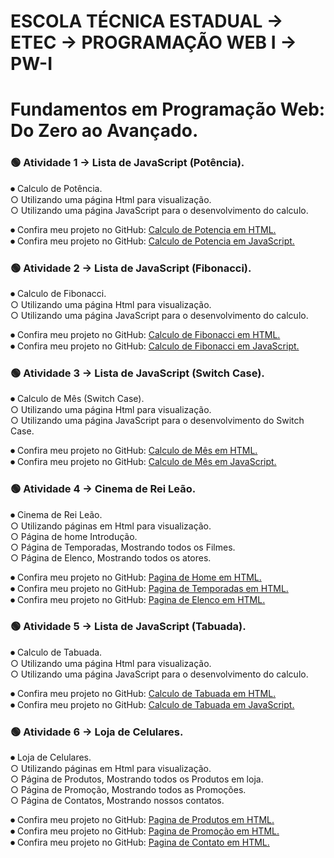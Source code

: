 # ESCOLA TÉCNICA ESTADUAL → ETEC → PROGRAMAÇÃO WEB I → PW-I 

# Fundamentos em Programação Web: Do Zero ao Avançado.

### 🟢 Atividade 1 → Lista de JavaScript (Potência).

⏺︎ Calculo de Potência.<br>
  ○ Utilizando uma página Html para visualização.<br>
  ○ Utilizando uma página JavaScript para o desenvolvimento do calculo.<br>
    
⏺︎ Confira meu projeto no GitHub: [Calculo de Potencia em HTML.](https://github.com/VictorVolpi/PW-I/blob/main/BaseEx.html)<br>
⏺︎ Confira meu projeto no GitHub: [Calculo de Potencia em JavaScript.](https://github.com/VictorVolpi/PW-I/blob/main/BaseEx.js)<br>

### 🟢 Atividade 2 → Lista de JavaScript (Fibonacci).

⏺︎ Calculo de Fibonacci.<br>
  ○ Utilizando uma página Html para visualização.<br>
  ○ Utilizando uma página JavaScript para o desenvolvimento do calculo.<br>
    
⏺︎ Confira meu projeto no GitHub: [Calculo de Fibonacci em HTML.](https://github.com/VictorVolpi/PW-I/blob/main/Fibonaci.html)<br>
⏺︎ Confira meu projeto no GitHub: [Calculo de Fibonacci em JavaScript.](https://github.com/VictorVolpi/PW-I/blob/main/Fibonaci.js)<br>

### 🟢 Atividade 3 → Lista de JavaScript (Switch Case).

⏺︎ Calculo de Mês (Switch Case).<br>
  ○ Utilizando uma página Html para visualização.<br>
  ○ Utilizando uma página JavaScript para o desenvolvimento do Switch Case.<br>
    
⏺︎ Confira meu projeto no GitHub: [Calculo de Mês em HTML.](https://github.com/VictorVolpi/PW-I/blob/main/Mes.html)<br>
⏺︎ Confira meu projeto no GitHub: [Calculo de Mês em JavaScript.](https://github.com/VictorVolpi/PW-I/blob/main/mes.js)<br>

### 🟢 Atividade 4 → Cinema de Rei Leão.

⏺︎ Cinema de Rei Leão.<br>
  ○ Utilizando páginas em Html para visualização.<br>
  ○ Página de home Introdução.<br>
  ○ Página de Temporadas, Mostrando todos os Filmes.<br>
  ○ Página de Elenco, Mostrando todos os atores.<br>
    
⏺︎ Confira meu projeto no GitHub: [Pagina de Home em HTML.](https://github.com/VictorVolpi/PW-I/blob/main/Home.html)<br>
⏺︎ Confira meu projeto no GitHub: [Pagina de Temporadas em HTML.](https://github.com/VictorVolpi/PW-I/blob/main/temporadas.html)<br>
⏺︎ Confira meu projeto no GitHub: [Pagina de Elenco em HTML.](https://github.com/VictorVolpi/PW-I/blob/main/Elenco.html)<br>

### 🟢 Atividade 5 → Lista de JavaScript (Tabuada).

⏺︎ Calculo de Tabuada.<br>
  ○ Utilizando uma página Html para visualização.<br>
  ○ Utilizando uma página JavaScript para o desenvolvimento do calculo.<br>
    
⏺︎ Confira meu projeto no GitHub: [Calculo de Tabuada em HTML.](https://github.com/VictorVolpi/PW-I/blob/main/Tabuadas.html)<br>
⏺︎ Confira meu projeto no GitHub: [Calculo de Tabuada em JavaScript.](https://github.com/VictorVolpi/PW-I/blob/main/Tabuadas.js)<br>

### 🟢 Atividade 6 → Loja de Celulares.

⏺︎ Loja de Celulares.<br>
  ○ Utilizando páginas em Html para visualização.<br>
  ○ Página de Produtos, Mostrando todos os Produtos em loja.<br>
  ○ Página de Promoção, Mostrando todos as Promoções.<br>
  ○ Página de Contatos, Mostrando nossos contatos.<br>
    
⏺︎ Confira meu projeto no GitHub: [Pagina de Produtos em HTML.](https://github.com/VictorVolpi/PW-I/blob/main/produtos.html)<br>
⏺︎ Confira meu projeto no GitHub: [Pagina de Promoção em HTML.](https://github.com/VictorVolpi/PW-I/blob/main/Promo%C3%A7%C3%A3o.html)<br>
⏺︎ Confira meu projeto no GitHub: [Pagina de Contato em HTML.](https://github.com/VictorVolpi/PW-I/blob/main/Contato.html)<br>










